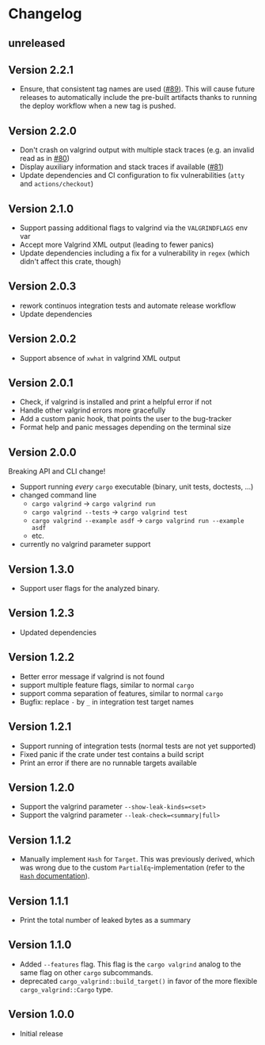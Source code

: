 # Changelog

## unreleased

## Version 2.2.1
- Ensure, that consistent tag names are used ([#89](https://github.com/jfrimmel/cargo-valgrind/pull/89)).
    This will cause future releases to automatically include the pre-built artifacts thanks to running the deploy workflow when a new tag is pushed.

## Version 2.2.0
- Don't crash on valgrind output with multiple stack traces (e.g. an invalid read as in [#80](https://github.com/jfrimmel/cargo-valgrind/pull/80))
- Display auxiliary information and stack traces if available ([#81](https://github.com/jfrimmel/cargo-valgrind/pull/81))
- Update dependencies and CI configuration to fix vulnerabilities (`atty` and `actions/checkout`)

## Version 2.1.0
- Support passing additional flags to valgrind via the `VALGRINDFLAGS` env var
- Accept more Valgrind XML output (leading to fewer panics)
- Update dependencies including a fix for a vulnerability in `regex` (which didn't affect this crate, though)

## Version 2.0.3
- rework continuos integration tests and automate release workflow
- Update dependencies

## Version 2.0.2
- Support absence of `xwhat` in valgrind XML output

## Version 2.0.1
- Check, if valgrind is installed and print a helpful error if not
- Handle other valgrind errors more gracefully
- Add a custom panic hook, that points the user to the bug-tracker
- Format help and panic messages depending on the terminal size

## Version 2.0.0
Breaking API and CLI change!
- Support running _every_ `cargo` executable (binary, unit tests, doctests, ...)
- changed command line
    - `cargo valgrind` -> `cargo valgrind run`
    - `cargo valgrind --tests` -> `cargo valgrind test`
    - `cargo valgrind --example asdf` -> `cargo valgrind run --example asdf`
    - etc.
- currently no valgrind parameter support

## Version 1.3.0
- Support user flags for the analyzed binary.

## Version 1.2.3
- Updated dependencies

## Version 1.2.2
- Better error message if valgrind is not found
- support multiple feature flags, similar to normal `cargo`
- support comma separation of features, similar to normal `cargo`
- Bugfix: replace `-` by `_` in integration test target names

## Version 1.2.1
- Support running of integration tests (normal tests are not yet supported)
- Fixed panic if the crate under test contains a build script
- Print an error if there are no runnable targets available

## Version 1.2.0
- Support the valgrind parameter `--show-leak-kinds=<set>`
- Support the valgrind parameter `--leak-check=<summary|full>`

## Version 1.1.2
- Manually implement `Hash` for `Target`.
  This was previously derived, which was wrong due to the custom `PartialEq`-implementation (refer to the [`Hash` documentation](https://doc.rust-lang.org/std/hash/trait.Hash.html#hash-and-eq)).

## Version 1.1.1
- Print the total number of leaked bytes as a summary

## Version 1.1.0
- Added `--features` flag.
  This flag is the `cargo valgrind` analog to the same flag on other `cargo` subcommands.
- deprecated `cargo_valgrind::build_target()` in favor of the more flexible `cargo_valgrind::Cargo` type.

## Version 1.0.0
- Initial release

